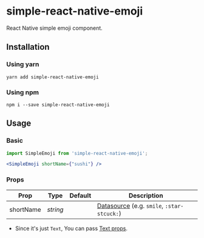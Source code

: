 # simple-react-native-emoji
React Native simple emoji component.

## Installation

### Using yarn
`yarn add simple-react-native-emoji`

### Using npm
`npm i --save simple-react-native-emoji`


## Usage

### Basic
```jsx
import SimpleEmoji from 'simple-react-native-emoji';

<SimpleEmoji shortName={"sushi"} />
```

### Props

| Prop              | Type     | Default       | Description                                              |
| ----------------- | -------- | ------------- | -------------------------------------------------------- |
| shortName   | _string_   |               | [Datasource](https://raw.githubusercontent.com/iamcal/emoji-data/master/emoji.json) (e.g. `smile`, `:star-stcuck:`)            |

- Since it's just `Text`, You can pass [Text props](https://reactnative.dev/docs/text#props).

